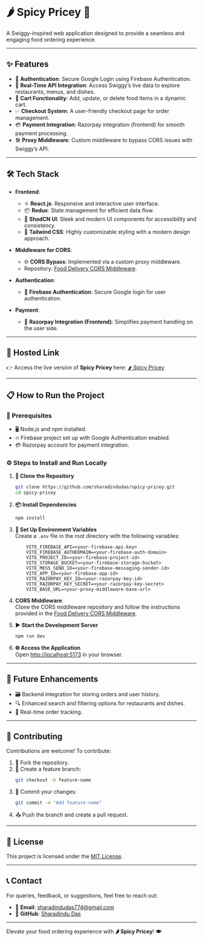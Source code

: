 # **🌶️ Spicy Pricey 🌟**

A Swiggy-inspired web application designed to provide a seamless and engaging food ordering experience.

---

## **✨ Features**

-   🔐 **Authentication**: Secure Google Login using Firebase Authentication.
-   🥗 **Real-Time API Integration**: Access Swiggy’s live data to explore restaurants, menus, and dishes.
-   🛒 **Cart Functionality**: Add, update, or delete food items in a dynamic cart.
-   ✅ **Checkout System**: A user-friendly checkout page for order management.
-   💳 **Payment Integration**: Razorpay integration (frontend) for smooth payment processing.
-   🛠️ **Proxy Middleware**: Custom middleware to bypass CORS issues with Swiggy’s API.

---

## **🛠️ Tech Stack**

-   **Frontend**:

    -   ⚛️ **React.js**: Responsive and interactive user interface.
    -   📦 **Redux**: State management for efficient data flow.
    -   🎨 **ShadCN UI**: Sleek and modern UI components for accessibility and consistency.
    -   🌈 **Tailwind CSS**: Highly customizable styling with a modern design approach.

-   **Middleware for CORS**:

    -   🌐 **CORS Bypass**: Implemented via a custom proxy middleware.
    -   Repository: [Food Delivery CORS Middleware](https://github.com/sharadindudas/food-delivery-cors).

-   **Authentication**:

    -   🔑 **Firebase Authentication**: Secure Google login for user authentication.

-   **Payment**:
    -   💸 **Razorpay Integration (Frontend)**: Simplifies payment handling on the user side.

---

## **🚀 Hosted Link**

👉 Access the live version of **Spicy Pricey** here: [🌶️ Spicy Pricey](https://spicy-pricey.sharadindudas.com)

---

## **📋 How to Run the Project**

### **🔧 Prerequisites**

-   🖥️ Node.js and npm installed.
-   🔥 Firebase project set up with Google Authentication enabled.
-   💳 Razorpay account for payment integration.

### **⚙️ Steps to Install and Run Locally**

1. **📂 Clone the Repository**

    ```bash
    git clone https://github.com/sharadindudas/spicy-pricey.git
    cd spicy-pricey
    ```

2. **📦 Install Dependencies**

    ```bash
    npm install
    ```

3. **📝 Set Up Environment Variables**  
   Create a `.env` file in the root directory with the following variables:
   
    ```env
        VITE_FIREBASE_API=<your-firebase-api-key>
        VITE_FIREBASE_AUTHDOMAIN=<your-firebase-auth-domain>
        VITE_PROJECT_ID=<your-firebase-project-id>
        VITE_STORAGE_BUCKET=<your-firebase-storage-bucket>
        VITE_MESS_SEND_ID=<your-firebase-messaging-sender-id>
        VITE_APP_ID=<your-firebase-app-id>
        VITE_RAZORPAY_KEY_ID=<your-razorpay-key-id>
        VITE_RAZORPAY_KEY_SECRET=<your-razorpay-key-secret>
        VITE_BASE_URL=<your-proxy-middleware-base-url>
    ```

4. **CORS Middleware**:  
   Clone the CORS middleware repository and follow the instructions provided in the [Food Delivery CORS Middleware](https://github.com/sharadindudas/food-delivery-cors).
   
6. **▶️ Start the Development Server**

    ```bash
    npm run dev
    ```

7. **🌐 Access the Application**  
   Open [http://localhost:5173](http://localhost:5173) in your browser.

---

## **🌟 Future Enhancements**

-   🗃️ Backend integration for storing orders and user history.
-   🔍 Enhanced search and filtering options for restaurants and dishes.
-   📡 Real-time order tracking.

---

## **🤝 Contributing**

Contributions are welcome! To contribute:

1. 🍴 Fork the repository.
2. 🔀 Create a feature branch:
    ```bash
    git checkout -b feature-name
    ```
3. 💾 Commit your changes:
    ```bash
    git commit -m "Add feature-name"
    ```
4. 📤 Push the branch and create a pull request.

---

## **📜 License**

This project is licensed under the [MIT License](LICENSE).

---

## **📞 Contact**

For queries, feedback, or suggestions, feel free to reach out:

-   📧 **Email**: [sharadindudas774@gmail.com](mailto:sharadindudas774@gmail.com)
-   🐙 **GitHub**: [Sharadindu Das](https://github.com/sharadindudas)

---

Elevate your food ordering experience with **🌶️ Spicy Pricey**! 🍽️
